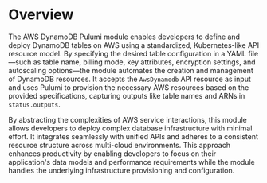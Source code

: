 # Overview

The AWS DynamoDB Pulumi module enables developers to define and deploy DynamoDB tables on AWS using a standardized, Kubernetes-like API resource model. By specifying the desired table configuration in a YAML file—such as table name, billing mode, key attributes, encryption settings, and autoscaling options—the module automates the creation and management of DynamoDB resources. It accepts the `AwsDynamodb` API resource as input and uses Pulumi to provision the necessary AWS resources based on the provided specifications, capturing outputs like table names and ARNs in `status.outputs`.

By abstracting the complexities of AWS service interactions, this module allows developers to deploy complex database infrastructure with minimal effort. It integrates seamlessly with unified APIs and adheres to a consistent resource structure across multi-cloud environments. This approach enhances productivity by enabling developers to focus on their application's data models and performance requirements while the module handles the underlying infrastructure provisioning and configuration.
